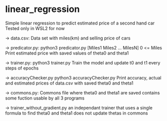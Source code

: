 # linear_regression
Simple linear regression to predict estimated price of a second hand car
Tested only in WSL2 for now

-> data.csv: Data set with miles(km) and selling price of cars

-> predicator.py:
	python3 predicator.py [Miles1 Miles2 ... MilesN]
		0 <= Miles
	Print estimated price with saved values of theta0 and theta1

-> trainer.py:
	python3 trainer.py
	Train the model and update t0 and t1 every steps of epochs

-> accuracyChecker.py
 	python3 accuracyChecker.py
	Print accuracy, actual and estimated prices of data.csv with saved theta0 and theta1

-> commons.py:
	Commons file where theta0 and theta1 are saved
	contains some fuction usable by all 3 programs

-> trainer_without_gradient.py
	an independant trainer that uses a single formula to find theta0 and theta1
	does not update thetas in commons
